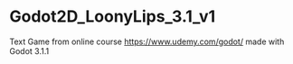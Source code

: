 # Godot2D_LoonyLips_3.1_v1
 Text Game from online course https://www.udemy.com/godot/ made with Godot 3.1.1
